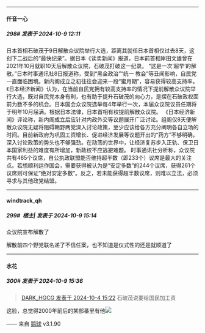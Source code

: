 ﻿
*****

####  仟音一心  
##### 298#       发表于 2024-10-9 12:11

日本首相石破茂于9日解散众议院举行大选，距离其就任日本首相仅过去8天，这创下二战后的“最快纪录”。据日本《读卖新闻》报道，日本前首相岸田文雄曾在2021年10月就职10天后解散众议院，石破茂打破这一纪录。
“这是一次‘超早’的解散。”日本时事通讯社8日报道称，受到“黑金政治”“统一 教会”等丑闻影响，自民党一直面临困境。新内阁成立之初往往会迎来一段“蜜月期”，容易获得较高支持率。《日本经济新闻》认为，在当前自民党拥有较高支持率的情况下提前解散众议院举行大选，既对自民党本身有利，也有助于提升石破茂的向心力，是摆在石破政权面前为数不多的机会。日本国会众议院选举每4年举行一次，本届众议院议员任期将于明年10月届满。根据日本法律，日本首相有权提前解散众议院。
《日本经济新闻》评论称，新内阁成立后应针对内政外交等议题展开广泛讨论。组阁仅8天便解散众议院无疑将阻碍朝野两党深入讨论政策，至少应该给各方充分阐明各自立场的时间。目前新政府为巩固工资增长、促进经济发展等议题开出的“药方”不够明确，深入讨论政策的势头也不够强劲。在动荡的世界中，让经济复苏步入正轨、保卫日本国家利益的难度有所增加，新政权不应逃避难题。
时事通讯社分析称，众议院共有465个议席，自公执政联盟能否维持超半数（即233个）议席是最大的关注点。若想顺利运作国会，需要获得被认为是“安定多数”的244个议席，获得261个议席则可保证“绝对安定多数”。反之，若未能获得超半数议席，则难以立法，必须寻求与其他政党结盟。


*****

####  windtrack_qh  
##### 299#         楼主| 发表于 2024-10-9 15:14

众议院宣布解散了

解散前四个野党联名递了不信任案，也不知道是仪式性的还是就顺道了


*****

####  水花  
##### 300#       发表于 2024-10-9 15:36

<blockquote><a href="httphttps://bbs.saraba1st.com/2b/forum.php?mod=redirect&amp;goto=findpost&amp;pid=66373783&amp;ptid=2201162" target="_blank">DARK_HGCG 发表于 2024-10-4 15:22</a>
石破茂说要给国民加工资</blockquote>
这脸，总觉得2000年前后的某部番里有他<img src="https://static.saraba1st.com/image/smiley/face2017/001.png" referrerpolicy="no-referrer">

—— 来自 [鹅球](https://www.pgyer.com/GcUxKd4w) v3.1.90


